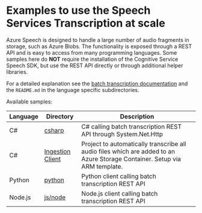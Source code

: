 # Examples to use the Speech Services Transcription at scale

Azure Speech is designed to handle a large number of audio fragments in storage, such as Azure Blobs. The functionality is exposed through a REST API and is easy to access from many programming languages. Some samples here do **NOT** require the installation of the Cognitive Service Speech SDK, but use the REST API directly or through additional helper libraries.

For a detailed explanation see the [batch transcription documentation](https://docs.microsoft.com/azure/cognitive-services/speech-service/batch-transcription) and the `README.md` in the language specific subdirectories.

Available samples:

| Language | Directory | Description |
| ---------- | -------- | ----------- |
| C# | [csharp](csharp) | C# calling batch transcription REST API through System.Net.Http |
| C# | [Ingestion Client](ingestion-client) | Project to automatically transcribe all audio files which are added to an Azure Storage Container. Setup via ARM template. |
| Python | [python](python) | Python client calling batch transcription REST API |
| Node.js | [js/node](js/node) | Node.js client calling batch transcription REST API |

